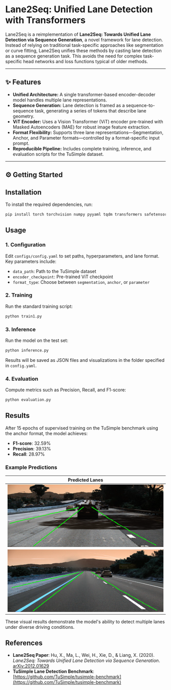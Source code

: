 # Lane2Seq: Unified Lane Detection with Transformers

Lane2Seq is a reimplementation of **Lane2Seq: Towards Unified Lane Detection via Sequence Generation**, a novel framework for lane detection. Instead of relying on traditional task-specific approaches like segmentation or curve fitting, Lane2Seq unifies these methods by casting lane detection as a sequence generation task. This avoids the need for complex task-specific head networks and loss functions typical of older methods. 

---

## ✨ Features

- **Unified Architecture:** A single transformer-based encoder-decoder model handles multiple lane representations.  
- **Sequence Generation:** Lane detection is framed as a sequence-to-sequence task, generating a series of tokens that describe lane geometry.  
- **ViT Encoder:** Uses a Vision Transformer (ViT) encoder pre-trained with Masked Autoencoders (MAE) for robust image feature extraction.  
- **Format Flexibility:** Supports three lane representations—Segmentation, Anchor, and Parameter formats—controlled by a format-specific input prompt.  
- **Reproducible Pipeline:** Includes complete training, inference, and evaluation scripts for the TuSimple dataset.  

---

## ⚙️ Getting Started



## Installation

To install the required dependencies, run:

```bash
pip install torch torchvision numpy pyyaml tqdm transformers safetensors opencv-python shapely Pillow
```

## Usage

### 1. Configuration
Edit `configs/config.yaml` to set paths, hyperparameters, and lane format. Key parameters include:

- `data_path`: Path to the TuSimple dataset
- `encoder_checkpoint`: Pre-trained ViT checkpoint
- `format_type`: Choose between `segmentation`, `anchor`, or `parameter`

### 2. Training
Run the standard training script:

```bash
python train1.py
```


### 3. Inference
Run the model on the test set:

```bash
python inference.py
```

Results will be saved as JSON files and visualizations in the folder specified in `config.yaml`.

### 4. Evaluation
Compute metrics such as Precision, Recall, and F1-score:

```bash
python evaluation.py
```

## Results
After 15 epochs of supervised training on the TuSimple benchmark using the anchor format, the model achieves:

- **F1-score**: 32.59%
- **Precision**: 39.13%
- **Recall**: 28.97%

### Example Predictions
| Predicted Lanes |
|-----------------|
| ![](clips_0530_1492626153155598528_0_20.png) |
| ![](clips_0530_1492626660847529842_0_20.png) |



These visual results demonstrate the model's ability to detect multiple lanes under diverse driving conditions.

## References
- **Lane2Seq Paper**: Hu, X., Ma, L., Wei, H., Xie, D., & Liang, X. (2020). *Lane2Seq: Towards Unified Lane Detection via Sequence Generation*. [arXiv:2012.01629](https://arxiv.org/abs/2012.01629)
- **TuSimple Lane Detection Benchmark**: [https://github.com/TuSimple/tusimple-benchmark](https://github.com/TuSimple/tusimple-benchmark)

